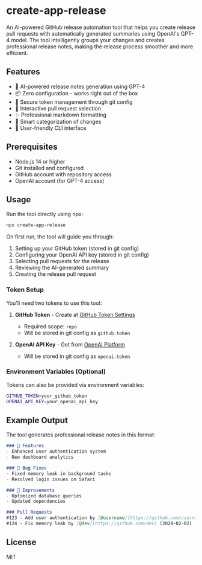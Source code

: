 # create-app-release

An AI-powered GitHub release automation tool that helps you create release pull requests with automatically generated summaries using OpenAI's GPT-4 model. The tool intelligently groups your changes and creates professional release notes, making the release process smoother and more efficient.

## Features

- 🤖 AI-powered release notes generation using GPT-4
- 📦 Zero configuration - works right out of the box
- 🔑 Secure token management through git config
- 🎯 Interactive pull request selection
- ✨ Professional markdown formatting
- 📝 Smart categorization of changes
- 🌟 User-friendly CLI interface

## Prerequisites

- Node.js 14 or higher
- Git installed and configured
- GitHub account with repository access
- OpenAI account (for GPT-4 access)

## Usage

Run the tool directly using npx:

```bash
npx create-app-release
```

On first run, the tool will guide you through:
1. Setting up your GitHub token (stored in git config)
2. Configuring your OpenAI API key (stored in git config)
3. Selecting pull requests for the release
4. Reviewing the AI-generated summary
5. Creating the release pull request

### Token Setup

You'll need two tokens to use this tool:

1. **GitHub Token** - Create at [GitHub Token Settings](https://github.com/settings/tokens/new)
   - Required scope: `repo`
   - Will be stored in git config as `github.token`

2. **OpenAI API Key** - Get from [OpenAI Platform](https://platform.openai.com/api-keys)
   - Will be stored in git config as `openai.token`

### Environment Variables (Optional)

Tokens can also be provided via environment variables:

```bash
GITHUB_TOKEN=your_github_token
OPENAI_API_KEY=your_openai_api_key
```

## Example Output

The tool generates professional release notes in this format:

```markdown
### 🚀 Features
- Enhanced user authentication system
- New dashboard analytics

### 🐛 Bug Fixes
- Fixed memory leak in background tasks
- Resolved login issues on Safari

### 🔧 Improvements
- Optimized database queries
- Updated dependencies

### Pull Requests
#123 - Add user authentication by [@username](https://github.com/username) (2024-02-01)
#124 - Fix memory leak by [@dev](https://github.com/dev) (2024-02-02)
```

## License

MIT
